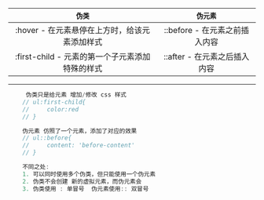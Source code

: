 |                     `伪类`                      |           `伪元素`            |
| :---------------------------------------------: | :---------------------------: |
|  :hover - 在元素悬停在上方时，给该元素添加样式  | ::before - 在元素之前插入内容 |
| :first-child - 元素的第一个子元素添加特殊的样式 | ::after - 在元素之后插入内容  |

---

```js
     伪类只是给元素 增加/修改 css 样式
    // ul:first-child{
    //     color:red
    // }

    伪元素 仿照了一个元素，添加了对应的效果
    // ul::before{
    //     content: 'before-content'
    // }

    不同之处:
    1. 可以同时使用多个伪类，但只能使用一个伪元素
    2. 伪类不会创建 新的虚拟元素，而伪元素会
    3. 伪类使用 : 单冒号  伪元素使用:: 双冒号
```
